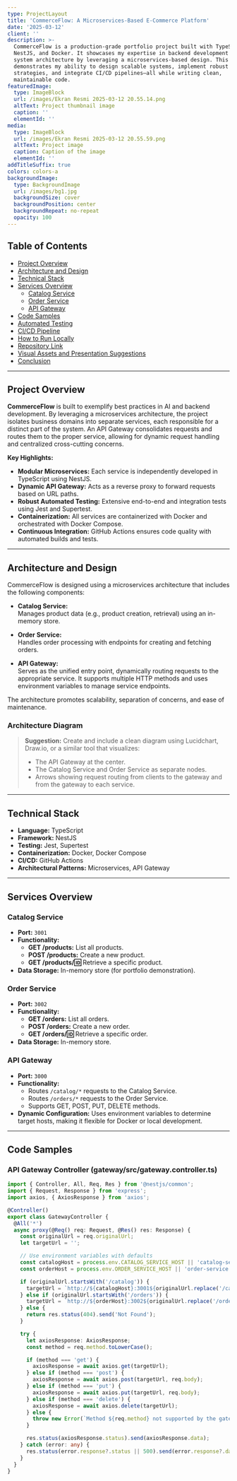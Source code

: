 ```yaml
---
type: ProjectLayout
title: 'CommerceFlow: A Microservices-Based E-Commerce Platform'
date: '2025-03-12'
client: ''
description: >-
  CommerceFlow is a production-grade portfolio project built with TypeScript,
  NestJS, and Docker. It showcases my expertise in backend development and
  system architecture by leveraging a microservices-based design. This project
  demonstrates my ability to design scalable systems, implement robust testing
  strategies, and integrate CI/CD pipelines—all while writing clean,
  maintainable code.
featuredImage:
  type: ImageBlock
  url: /images/Ekran Resmi 2025-03-12 20.55.14.png
  altText: Project thumbnail image
  caption: ''
  elementId: ''
media:
  type: ImageBlock
  url: /images/Ekran Resmi 2025-03-12 20.55.59.png
  altText: Project image
  caption: Caption of the image
  elementId: ''
addTitleSuffix: true
colors: colors-a
backgroundImage:
  type: BackgroundImage
  url: /images/bg1.jpg
  backgroundSize: cover
  backgroundPosition: center
  backgroundRepeat: no-repeat
  opacity: 100
---
```

## Table of Contents

- [Project Overview](#project-overview)
- [Architecture and Design](#architecture-and-design)
- [Technical Stack](#technical-stack)
- [Services Overview](#services-overview)
  - [Catalog Service](#catalog-service)
  - [Order Service](#order-service)
  - [API Gateway](#api-gateway)
- [Code Samples](#code-samples)
- [Automated Testing](#automated-testing)
- [CI/CD Pipeline](#cicd-pipeline)
- [How to Run Locally](#how-to-run-locally)
- [Repository Link](#repository-link)
- [Visual Assets and Presentation Suggestions](#visual-assets-and-presentation-suggestions)
- [Conclusion](#conclusion)

---

## Project Overview

**CommerceFlow** is built to exemplify best practices in AI and backend development. By leveraging a microservices architecture, the project isolates business domains into separate services, each responsible for a distinct part of the system. An API Gateway consolidates requests and routes them to the proper service, allowing for dynamic request handling and centralized cross-cutting concerns.

**Key Highlights:**
- **Modular Microservices:** Each service is independently developed in TypeScript using NestJS.
- **Dynamic API Gateway:** Acts as a reverse proxy to forward requests based on URL paths.
- **Robust Automated Testing:** Extensive end-to-end and integration tests using Jest and Supertest.
- **Containerization:** All services are containerized with Docker and orchestrated with Docker Compose.
- **Continuous Integration:** GitHub Actions ensures code quality with automated builds and tests.

---

## Architecture and Design

CommerceFlow is designed using a microservices architecture that includes the following components:

- **Catalog Service:**  
  Manages product data (e.g., product creation, retrieval) using an in-memory store.
  
- **Order Service:**  
  Handles order processing with endpoints for creating and fetching orders.

- **API Gateway:**  
  Serves as the unified entry point, dynamically routing requests to the appropriate service. It supports multiple HTTP methods and uses environment variables to manage service endpoints.

The architecture promotes scalability, separation of concerns, and ease of maintenance.

### Architecture Diagram

> **Suggestion:** Create and include a clean diagram using Lucidchart, Draw.io, or a similar tool that visualizes:
> - The API Gateway at the center.
> - The Catalog Service and Order Service as separate nodes.
> - Arrows showing request routing from clients to the gateway and from the gateway to each service.

---

## Technical Stack

- **Language:** TypeScript
- **Framework:** NestJS
- **Testing:** Jest, Supertest
- **Containerization:** Docker, Docker Compose
- **CI/CD:** GitHub Actions
- **Architectural Patterns:** Microservices, API Gateway

---

## Services Overview

### Catalog Service

- **Port:** `3001`
- **Functionality:**
  - **GET /products:** List all products.
  - **POST /products:** Create a new product.
  - **GET /products/:id:** Retrieve a specific product.
- **Data Storage:** In-memory store (for portfolio demonstration).

### Order Service

- **Port:** `3002`
- **Functionality:**
  - **GET /orders:** List all orders.
  - **POST /orders:** Create a new order.
  - **GET /orders/:id:** Retrieve a specific order.
- **Data Storage:** In-memory store.

### API Gateway

- **Port:** `3000`
- **Functionality:**
  - Routes `/catalog/*` requests to the Catalog Service.
  - Routes `/orders/*` requests to the Order Service.
  - Supports GET, POST, PUT, DELETE methods.
- **Dynamic Configuration:** Uses environment variables to determine target hosts, making it flexible for Docker or local development.

---

## Code Samples

### API Gateway Controller (gateway/src/gateway.controller.ts)

```typescript
import { Controller, All, Req, Res } from '@nestjs/common';
import { Request, Response } from 'express';
import axios, { AxiosResponse } from 'axios';

@Controller()
export class GatewayController {
  @All('*')
  async proxy(@Req() req: Request, @Res() res: Response) {
    const originalUrl = req.originalUrl;
    let targetUrl = '';

    // Use environment variables with defaults
    const catalogHost = process.env.CATALOG_SERVICE_HOST || 'catalog-service';
    const orderHost = process.env.ORDER_SERVICE_HOST || 'order-service';

    if (originalUrl.startsWith('/catalog')) {
      targetUrl = `http://${catalogHost}:3001${originalUrl.replace('/catalog', '')}`;
    } else if (originalUrl.startsWith('/orders')) {
      targetUrl = `http://${orderHost}:3002${originalUrl.replace('/orders', '')}`;
    } else {
      return res.status(404).send('Not Found');
    }

    try {
      let axiosResponse: AxiosResponse;
      const method = req.method.toLowerCase();

      if (method === 'get') {
        axiosResponse = await axios.get(targetUrl);
      } else if (method === 'post') {
        axiosResponse = await axios.post(targetUrl, req.body);
      } else if (method === 'put') {
        axiosResponse = await axios.put(targetUrl, req.body);
      } else if (method === 'delete') {
        axiosResponse = await axios.delete(targetUrl);
      } else {
        throw new Error(`Method ${req.method} not supported by the gateway`);
      }

      res.status(axiosResponse.status).send(axiosResponse.data);
    } catch (error: any) {
      res.status(error.response?.status || 500).send(error.response?.data || error.message);
    }
  }
}